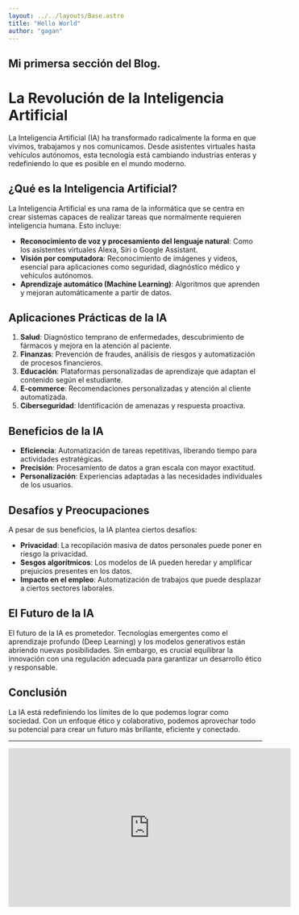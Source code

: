 ```yaml
---
layout: ../../layouts/Base.astro
title: "Hello World"
author: "gagan"
---
```


## Mi primersa sección del Blog.

# La Revolución de la Inteligencia Artificial

La Inteligencia Artificial (IA) ha transformado radicalmente la forma en que vivimos, trabajamos y nos comunicamos. Desde asistentes virtuales hasta vehículos autónomos, esta tecnología está cambiando industrias enteras y redefiniendo lo que es posible en el mundo moderno.

## ¿Qué es la Inteligencia Artificial?

La Inteligencia Artificial es una rama de la informática que se centra en crear sistemas capaces de realizar tareas que normalmente requieren inteligencia humana. Esto incluye:

- **Reconocimiento de voz y procesamiento del lenguaje natural**: Como los asistentes virtuales Alexa, Siri o Google Assistant.
- **Visión por computadora**: Reconocimiento de imágenes y videos, esencial para aplicaciones como seguridad, diagnóstico médico y vehículos autónomos.
- **Aprendizaje automático (Machine Learning)**: Algoritmos que aprenden y mejoran automáticamente a partir de datos.

## Aplicaciones Prácticas de la IA

1. **Salud**: Diagnóstico temprano de enfermedades, descubrimiento de fármacos y mejora en la atención al paciente.
2. **Finanzas**: Prevención de fraudes, análisis de riesgos y automatización de procesos financieros.
3. **Educación**: Plataformas personalizadas de aprendizaje que adaptan el contenido según el estudiante.
4. **E-commerce**: Recomendaciones personalizadas y atención al cliente automatizada.
5. **Ciberseguridad**: Identificación de amenazas y respuesta proactiva.

## Beneficios de la IA

- **Eficiencia**: Automatización de tareas repetitivas, liberando tiempo para actividades estratégicas.
- **Precisión**: Procesamiento de datos a gran escala con mayor exactitud.
- **Personalización**: Experiencias adaptadas a las necesidades individuales de los usuarios.

## Desafíos y Preocupaciones

A pesar de sus beneficios, la IA plantea ciertos desafíos:

- **Privacidad**: La recopilación masiva de datos personales puede poner en riesgo la privacidad.
- **Sesgos algorítmicos**: Los modelos de IA pueden heredar y amplificar prejuicios presentes en los datos.
- **Impacto en el empleo**: Automatización de trabajos que puede desplazar a ciertos sectores laborales.

## El Futuro de la IA

El futuro de la IA es prometedor. Tecnologías emergentes como el aprendizaje profundo (Deep Learning) y los modelos generativos están abriendo nuevas posibilidades. Sin embargo, es crucial equilibrar la innovación con una regulación adecuada para garantizar un desarrollo ético y responsable.

## Conclusión

La IA está redefiniendo los límites de lo que podemos lograr como sociedad. Con un enfoque ético y colaborativo, podemos aprovechar todo su potencial para crear un futuro más brillante, eficiente y conectado.

---

<iframe width="560" height="315" src="https://www.youtube.com/embed/nrXtYonCUzQ?si=3Zu6twRBqkdaB9XX" title="YouTube video player" frameborder="0" allow="accelerometer; autoplay; clipboard-write; encrypted-media; gyroscope; picture-in-picture; web-share" referrerpolicy="strict-origin-when-cross-origin" allowfullscreen></iframe>
